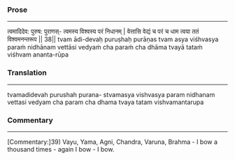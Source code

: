 ### Prose 
 --- 
त्वमादिदेव: पुरुष: पुराणस्-
त्वमस्य विश्वस्य परं निधानम् |
वेत्तासि वेद्यं च परं च धाम
त्वया ततं विश्वमनन्तरूप || 38||
tvam ādi-devaḥ puruṣhaḥ purāṇas
tvam asya viśhvasya paraṁ nidhānam
vettāsi vedyaṁ cha paraṁ cha dhāma
tvayā tataṁ viśhvam ananta-rūpa

### Translation 
 --- 
tvamadidevah purushah purana- stvamasya vishvasya param nidhanam vettasi vedyam cha param cha dhama tvaya tatam vishvamantarupa

### Commentary 
 --- 
[Commentary:]39) Vayu, Yama, Agni, Chandra, Varuna, Brahma - I bow a thousand times - again I bow - I bow.